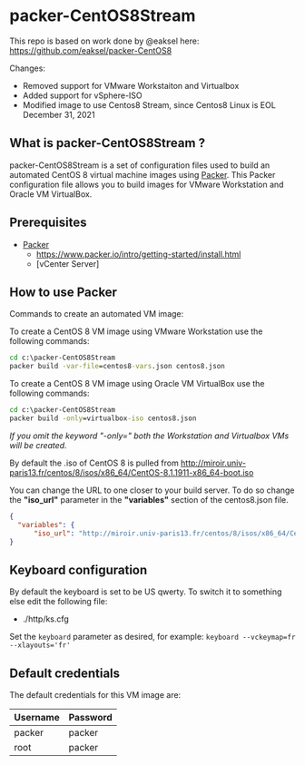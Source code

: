 # packer-CentOS8Stream
This repo is based on work done by @eaksel here: https://github.com/eaksel/packer-CentOS8

Changes:
- Removed support for VMware Workstaiton and Virtualbox
- Added support for vSphere-ISO
- Modified image to use Centos8 Stream, since Centos8 Linux is EOL December 31, 2021

## What is packer-CentOS8Stream ?

packer-CentOS8Stream is a set of configuration files used to build an automated CentOS 8 virtual machine images using [Packer](https://www.packer.io/).
This Packer configuration file allows you to build images for VMware Workstation and Oracle VM VirtualBox.

## Prerequisites

- [Packer](https://www.packer.io/downloads.html)
  - <https://www.packer.io/intro/getting-started/install.html>
  - [vCenter Server]

## How to use Packer

Commands to create an automated VM image:

To create a CentOS 8 VM image using VMware Workstation use the following commands:

<!---
TODO: Modify the below info to only include vsphere-iso
-->
```cmd
cd c:\packer-CentOS8Stream
packer build -var-file=centos8-vars.json centos8.json
```

To create a CentOS 8 VM image using Oracle VM VirtualBox use the following commands:

```cmd
cd c:\packer-CentOS8Stream
packer build -only=virtualbox-iso centos8.json
```

*If you omit the keyword "-only=" both the Workstation and Virtualbox VMs will be created.*

By default the .iso of CentOS 8 is pulled from <http://miroir.univ-paris13.fr/centos/8/isos/x86_64/CentOS-8.1.1911-x86_64-boot.iso>

You can change the URL to one closer to your build server. To do so change the **"iso_url"** parameter in the **"variables"** section of the centos8.json file.

```json
{
  "variables": {
      "iso_url": "http://miroir.univ-paris13.fr/centos/8/isos/x86_64/CentOS-8.1.1911-x86_64-boot.iso"
}
```

## Keyboard configuration

By default the keyboard is set to be US qwerty.
To switch it to something else edit the following file:

- ./http/ks.cfg

Set the `keyboard` parameter as desired, for example: `keyboard --vckeymap=fr --xlayouts='fr'`

## Default credentials

The default credentials for this VM image are:

|Username|Password|
|--------|--------|
|packer|packer|
|root|packer|
